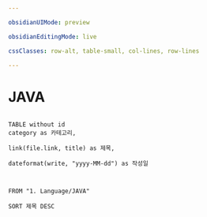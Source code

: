 ```yaml
---

obsidianUIMode: preview

obsidianEditingMode: live

cssClasses: row-alt, table-small, col-lines, row-lines

---
```


# JAVA
```dataview

TABLE without id
category as 카테고리,

link(file.link, title) as 제목,

dateformat(write, "yyyy-MM-dd") as 작성일



FROM "1. Language/JAVA"

SORT 제목 DESC

```



